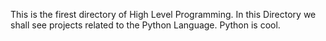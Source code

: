 This is the firest directory of High Level Programming.
In this Directory we shall see projects related to the Python Language.
Python is cool.
